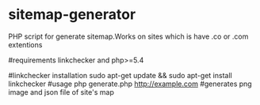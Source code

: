 # sitemap-generator
PHP script for generate sitemap.Works on sites which is have  .co or .com extentions   

#requirements
linkchecker and php>=5.4

#linkchecker installation
sudo apt-get update && sudo apt-get install linkchecker
#usage
php generate.php http://example.com
#generates
png image and json file of site's map


